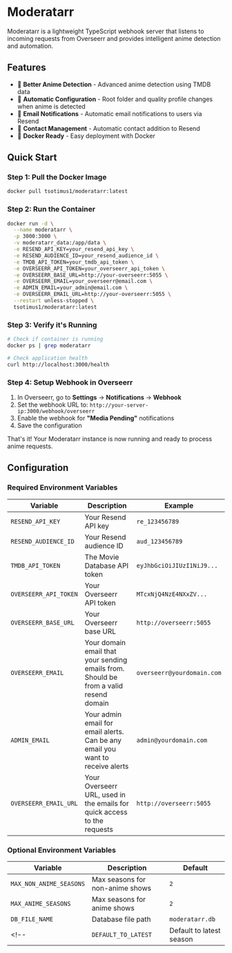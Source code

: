 # Moderatarr

Moderatarr is a lightweight TypeScript webhook server that listens to incoming requests from Overseerr and provides intelligent anime detection and automation.

## Features

- 🎌 **Better Anime Detection** - Advanced anime detection using TMDB data
- 📁 **Automatic Configuration** - Root folder and quality profile changes when anime is detected
- 📧 **Email Notifications** - Automatic email notifications to users via Resend
- 👥 **Contact Management** - Automatic contact addition to Resend
- 🐳 **Docker Ready** - Easy deployment with Docker

## Quick Start

### Step 1: Pull the Docker Image

```bash
docker pull tsotimus1/moderatarr:latest
```

### Step 2: Run the Container

```bash
docker run -d \
  --name moderatarr \
  -p 3000:3000 \
  -v moderatarr_data:/app/data \
  -e RESEND_API_KEY=your_resend_api_key \
  -e RESEND_AUDIENCE_ID=your_resend_audience_id \
  -e TMDB_API_TOKEN=your_tmdb_api_token \
  -e OVERSEERR_API_TOKEN=your_overseerr_api_token \
  -e OVERSEERR_BASE_URL=http://your-overseerr:5055 \
  -e OVERSEERR_EMAIL=your_overseerr@email.com \
  -e ADMIN_EMAIL=your_admin@email.com \
  -e OVERSEERR_EMAIL_URL=http://your-overseerr:5055 \
  --restart unless-stopped \
  tsotimus1/moderatarr:latest
```

### Step 3: Verify it's Running

```bash
# Check if container is running
docker ps | grep moderatarr

# Check application health
curl http://localhost:3000/health
```

### Step 4: Setup Webhook in Overseerr

1. In Overseerr, go to **Settings** → **Notifications** → **Webhook**
2. Set the webhook URL to: `http://your-server-ip:3000/webhook/overseerr`
3. Enable the webhook for **"Media Pending"** notifications
4. Save the configuration

That's it! Your Moderatarr instance is now running and ready to process anime requests.

## Configuration

### Required Environment Variables

| Variable | Description | Example |
|----------|-------------|---------|
| `RESEND_API_KEY` | Your Resend API key | `re_123456789` |
| `RESEND_AUDIENCE_ID` | Your Resend audience ID | `aud_123456789` |
| `TMDB_API_TOKEN` | The Movie Database API token | `eyJhbGciOiJIUzI1NiJ9...` |
| `OVERSEERR_API_TOKEN` | Your Overseerr API token | `MTcxNjQ4NzE4NXxZV...` |
| `OVERSEERR_BASE_URL` | Your Overseerr base URL | `http://overseerr:5055` |
| `OVERSEERR_EMAIL` | Your domain email that your sending emails from. Should be from a valid resend domain | `overseerr@yourdomain.com` |
| `ADMIN_EMAIL` | Your admin email for email alerts. Can be any email you want to receive alerts | `admin@yourdomain.com` |
| `OVERSEERR_EMAIL_URL` | Your Overseerr URL, used in the emails for quick access to the requests | `http://overseerr:5055` |

### Optional Environment Variables

| Variable | Description | Default |
|----------|-------------|---------|
| `MAX_NON_ANIME_SEASONS` | Max seasons for non-anime shows | `2` |
| `MAX_ANIME_SEASONS` | Max seasons for anime shows | `2` |
| `DB_FILE_NAME` | Database file path | `moderatarr.db` |
<!-- | `DEFAULT_TO_LATEST` | Default to latest season | `true` | -->
